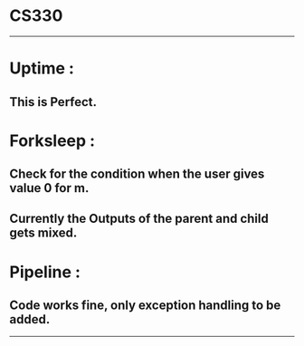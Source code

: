 # CS330
-----------------------------------------------------------
# Uptime :

This is Perfect.
--
# Forksleep :
Check for the condition when the user gives value 0 for m.
--
Currently the Outputs of the parent and child gets mixed.  
--
# Pipeline :
Code works fine, only exception handling to be added.
--
-----------------------------------------------------------
